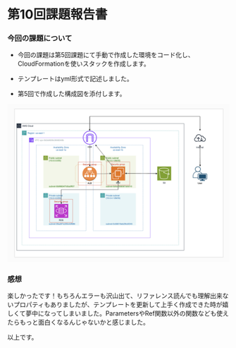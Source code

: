 # 第10回課題報告書

### 今回の課題について

* 今回の課題は第5回課題にて手動で作成した環境をコード化し、CloudFormationを使いスタックを作成します。

* テンプレートはyml形式で記述しました。

* 第5回で作成した構成図を添付します。

![構成図](image05/lect05diagram.png)

### 感想

楽しかったです！もちろんエラーも沢山出て、リファレンス読んでも理解出来ないプロパティもありましたが、テンプレートを更新して上手く作成できた時が嬉しくて夢中になってしまいました。ParametersやRef関数以外の関数なども使えたらもっと面白くなるんじゃないかと感じました。

以上です。
